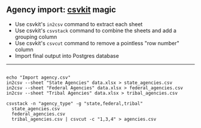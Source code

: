 ## Agency import: [csvkit](https://csvkit.readthedocs.org/) magic

* Use csvkit's `in2csv` command to extract each sheet
* Use csvkit's `csvstack` command to combine the sheets and add a grouping column
* Use csvkit's `csvcut` command to remove a pointless "row number" column
* Import final output into Postgres database

<hr/>

<pre><code class="bash" data-trim>
echo "Import agency.csv"
in2csv --sheet "State Agencies" data.xlsx > state_agencies.csv
in2csv --sheet "Federal Agencies" data.xlsx > federal_agencies.csv
in2csv --sheet "Tribal Agencies" data.xlsx > tribal_agencies.csv

csvstack -n "agency_type" -g "state,federal,tribal"
  state_agencies.csv
  federal_agencies.csv
  tribal_agencies.csv | csvcut -c "1,3,4" > agencies.csv
</code></pre>
